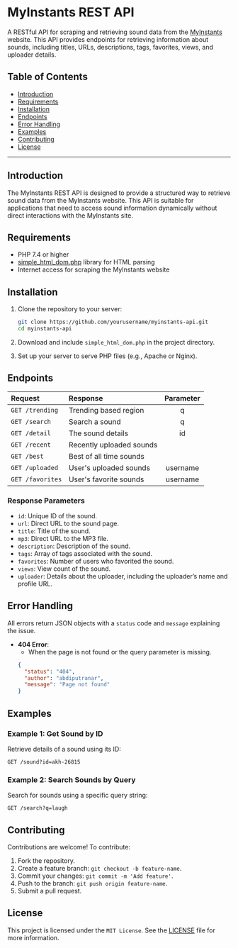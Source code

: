 # MyInstants REST API

A RESTful API for scraping and retrieving sound data from the [MyInstants](https://www.myinstants.com) website. This API provides endpoints for retrieving information about sounds, including titles, URLs, descriptions, tags, favorites, views, and uploader details.

## Table of Contents

- [Introduction](#introduction)
- [Requirements](#requirements)
- [Installation](#installation)
- [Endpoints](#endpoints)
- [Error Handling](#error-handling)
- [Examples](#examples)
- [Contributing](#contributing)
- [License](#license)

---

## Introduction

The MyInstants REST API is designed to provide a structured way to retrieve sound data from the MyInstants website. This API is suitable for applications that need to access sound information dynamically without direct interactions with the MyInstants site.

## Requirements

- PHP 7.4 or higher
- [simple_html_dom.php](https://simplehtmldom.sourceforge.io/) library for HTML parsing
- Internet access for scraping the MyInstants website

## Installation

1. Clone the repository to your server:
    ```bash
    git clone https://github.com/yourusername/myinstants-api.git
    cd myinstants-api
    ```

2. Download and include `simple_html_dom.php` in the project directory.

3. Set up your server to serve PHP files (e.g., Apache or Nginx).

## Endpoints

| Request                            | Response                  | Parameter |
| :--------------------------------- | :------------------------ | :-------: |
| `GET /trending`                    | Trending based region     |     q     |
| `GET /search`                      | Search a sound            |     q     |
| `GET /detail`                      | The sound details         |     id    |
| `GET /recent`                      | Recently uploaded sounds |           |
| `GET /best`                        | Best of all time sounds   |           |
| `GET /uploaded`                    | User's uploaded sounds    |  username |
| `GET /favorites`                   | User's favorite sounds    |  username |

### Response Parameters
  - `id`: Unique ID of the sound.
  - `url`: Direct URL to the sound page.
  - `title`: Title of the sound.
  - `mp3`: Direct URL to the MP3 file.
  - `description`: Description of the sound.
  - `tags`: Array of tags associated with the sound.
  - `favorites`: Number of users who favorited the sound.
  - `views`: View count of the sound.
  - `uploader`: Details about the uploader, including the uploader’s name and profile URL.

## Error Handling

All errors return JSON objects with a `status` code and `message` explaining the issue.

- **404 Error**:
    - When the page is not found or the query parameter is missing.
    ```json
    {
      "status": "404",
      "author": "abdiputranar",
      "message": "Page not found"
    }
    ```
  
## Examples

### Example 1: Get Sound by ID

Retrieve details of a sound using its ID:
```http
GET /sound?id=akh-26815
```

### Example 2: Search Sounds by Query

Search for sounds using a specific query string:
```http
GET /search?q=laugh
```

## Contributing

Contributions are welcome! To contribute:

1. Fork the repository.
2. Create a feature branch: `git checkout -b feature-name`.
3. Commit your changes: `git commit -m 'Add feature'`.
4. Push to the branch: `git push origin feature-name`.
5. Submit a pull request.

## License

This project is licensed under the `MIT License`. See the [LICENSE](https://github.com/abdipr/myinstants-api/blob/main/LICENSE) file for more information.
